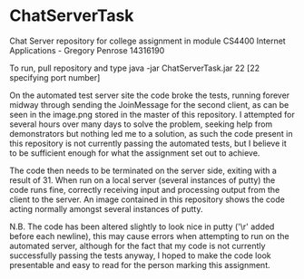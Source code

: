 # ChatServerTask
Chat Server repository for college assignment in module CS4400 Internet Applications - Gregory Penrose 14316190

To run, pull repository and type java -jar ChatServerTask.jar 22 [22 specifying port number] 

On the automated test server site the code broke the tests, running forever midway through sending the JoinMessage for the second client, as can be seen in the image.png stored in the master of this repository. I attempted for several hours over many days to solve the problem, seeking help from demonstrators but nothing led me to a solution, as such the code present in this repository is not currently passing the automated tests, but I believe it to be sufficient enough for what the assignment set out to achieve.

The code then needs to be terminated on the server side, exiting with a result of 31. When run on a local server (several instances of putty) the code runs fine, correctly receiving input and processing output from the client to the server. An image contained in this repository shows the code acting normally amongst several instances of putty.

N.B. The code has been altered slightly to look nice in putty ('\r' added before each newline), this may cause errors when attempting to run on the automated server, although for the fact that my code is not currently successfully passing the tests anyway, I hoped to make the code look presentable and easy to read for the person marking this assignment.
